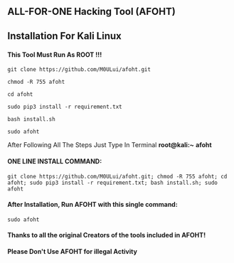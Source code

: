 ## ALL-FOR-ONE Hacking Tool (AFOHT)  <p align="center">

## Installation For Kali Linux <p align="center">

#### This Tool Must Run As ROOT !!!

    git clone https://github.com/M0ULui/afoht.git
    
    chmod -R 755 afoht 
    
    cd afoht
    
    sudo pip3 install -r requirement.txt
    
    bash install.sh
    
    sudo afoht

 After Following All The Steps Just Type In Terminal **root@kali:~** **afoht**

#### ONE LINE INSTALL COMMAND:
    
    git clone https://github.com/M0ULui/afoht.git; chmod -R 755 afoht; cd afoht; sudo pip3 install -r requirement.txt; bash install.sh; sudo afoht
 
#### After Installation, Run AFOHT with this single command:
    
    sudo afoht

    
#### Thanks to all the original Creators of the tools included in AFOHT!

  
#### Please Don't Use AFOHT for illegal Activity</h4>

